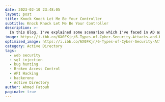 ```yaml
---
date: 2023-02-10 23:48:05
layout: post
title: Knock Knock Let Me Be Your Controller
subtitle: Knock Knock Let Me Be Your Controller
description: >-
  In this Blog, I've explained some scenarios which I've faced in AD assessment.
image: https://i.ibb.co/6X0FKjr/6-Types-of-Cyber-Security-Attacks-and-How-Can-Enterprises-Safeguard-Against-Them.jpg
optimized_image: https://i.ibb.co/6X0FKjr/6-Types-of-Cyber-Security-Attacks-and-How-Can-Enterprises-Safeguard-Against-Them.jpg
category: Active Directory
tags:
  - web security
  - sql injection
  - bug hunting
  - Broken Access Control
  - API Hacking
  - hackerone
  - Active Directory
author: Ahmed Fatouh
paginate: true
---
```


